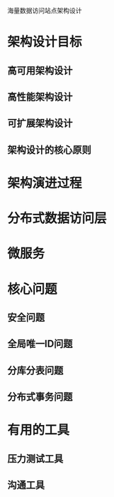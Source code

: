 海量数据访问站点架构设计

# 架构设计目标
## 高可用架构设计
## 高性能架构设计
## 可扩展架构设计
## 架构设计的核心原则

# 架构演进过程

# 分布式数据访问层

# 微服务

# 核心问题
## 安全问题
## 全局唯一ID问题
## 分库分表问题
## 分布式事务问题

# 有用的工具
## 压力测试工具
## 沟通工具